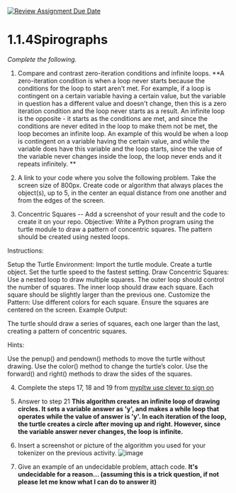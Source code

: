 [![Review Assignment Due Date](https://classroom.github.com/assets/deadline-readme-button-22041afd0340ce965d47ae6ef1cefeee28c7c493a6346c4f15d667ab976d596c.svg)](https://classroom.github.com/a/SkD24yV8)
# 1.1.4Spirographs

*Complete the following.*

1. Compare and contrast zero-iteration conditions and infinite loops.
      **A zero-iteration condition is when a loop never starts because the conditions for the loop to start aren't met.  For example, if a loop is contingent on a certain variable having a certain value, but the variable in question has a different value and doesn't change, then this is a zero iteration condition and the loop never starts as a result.  An infinite loop is the opposite - it starts as the conditions are met, and since the conditions are never edited in the loop to make them not be met, the loop becomes an infinite loop.  An example of this would be when a loop is contingent on a variable having the certain value, and while the variable does have this variable and the loop starts, since the value of the variable never changes inside the loop, the loop never ends and it repeats infinitely. **

3. A link to your code where you solve the following problem. Take the screen size of 800px. Create code or algorithm that always places the object(s), up to 5, in the center an equal distance from one another and from the edges of the screen.
4. Concentric Squares -- Add a screenshot of your result and the code to create it on your repo.
Objective: Write a Python program using the turtle module to draw a pattern of concentric squares. The pattern should be created using nested loops.

Instructions:

Setup the Turtle Environment:
Import the turtle module.
Create a turtle object.
Set the turtle speed to the fastest setting.
Draw Concentric Squares:
Use a nested loop to draw multiple squares.
The outer loop should control the number of squares.
The inner loop should draw each square.
Each square should be slightly larger than the previous one.
Customize the Pattern:
Use different colors for each square.
Ensure the squares are centered on the screen.
Example Output:

The turtle should draw a series of squares, each one larger than the last, creating a pattern of concentric squares.

Hints:

Use the penup() and pendown() methods to move the turtle without drawing.
Use the color() method to change the turtle’s color.
Use the forward() and right() methods to draw the sides of the squares.


4. Complete the steps 17, 18 and 19 from [mypltw use clever to sign on](https://pltw.read.inkling.com/a/b/5310c007377c46e28d745961310f0c2e/p/728c751a6c4145bea0ea83c5058fb9f9#44b0003a2ee14fcc9865e7bb5faec747)
5. Answer to step 21
   **This algorithm creates an infinite loop of drawing circles.  It sets a variable answer as 'y', and makes a while loop that operates while the value of answer is 'y'.  In each iteration of the loop, the turtle creates a circle after moving up and right.  However, since the variable answer never changes, the loop is infinite.**
7. Insert a screenshot or picture of the algorithm you used for your tokenizer on the previous activity.
   ![image](https://github.com/user-attachments/assets/fed24559-c6e4-48bf-b834-d8e82bb17410)

9. Give an example of an undecidable problem, attach code.
    **It's undecidable for a reason... (assuming this is a trick question, if not please let me know what I can do to answer it)**
   


